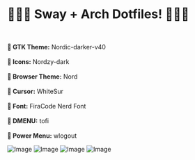 # 🧙🏽‍♂️ Sway + Arch Dotfiles! 🧙🏽‍♂️
<br>

**󰔎 GTK Theme:** Nordic-darker-v40 <br>  
**󰔎 Icons:** Nordzy-dark <br>  
**󰔎 Browser Theme:** Nord <br>  
**󰆽 Cursor:** WhiteSur <br>  
** Font:** FiraCode Nerd Font <br>  
**󰮫 DMENU:** tofi <br>  
**󰤄 Power Menu:** wlogout <br>  

![Image](https://github.com/user-attachments/assets/bf9aeb22-55eb-4d2d-8567-a4f91bd030bb)
![Image](https://github.com/user-attachments/assets/22467590-6be7-4d29-8a7d-3d0b00492145)
![Image](https://github.com/user-attachments/assets/79fad720-42bd-4e4a-a3be-a3b2da879af9)
![Image](https://github.com/user-attachments/assets/956bfb22-d4d7-4c5d-a849-16feeb8fb2dd)
